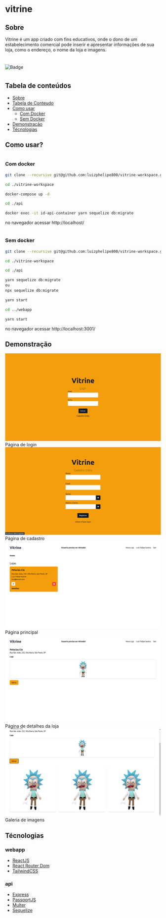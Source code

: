 # vitrine

## Sobre

Vitrine é um app criado com fins educativos, onde o dono de um estabelecimento comercial pode inserir e apresentar informações de sua loja, como o endereço, o nome da loja e imagens.
#

![Badge](https://img.shields.io/node/v/lts?style=flat-square)
#

## Tabela de conteúdos

<!--ts-->
   * [Sobre](#Sobre)
   * [Tabela de Conteudo](#tabela-de-conteúdos)
   * [Como usar](#como-usar?)
      * [Com Docker](#com-docker)
      * [Sem Docker](#sem-docker)
   * [Demonstração](#demonstração)
   * [Técnologias](#técnologias)
<!--te-->

## Como usar?
#
### Com docker
```sh
git clone --recursive git@github.com:luizphelipe800/vitrine-workspace.git
```
```sh
cd ./vitrine-workspace
```
```sh
docker-compose up -d
```
```sh
cd ./api
```
```sh
docker exec -it id-api-container yarn sequelize db:migrate
```
no navegador acessar http://localhost/

#
### Sem docker

``` sh
git clone --recursive git@github.com:luizphelipe800/vitrine-workspace.git
```
```sh
cd ./vitrine-workspace
```
```sh
cd ./api
```
```sh
yarn sequelize db:migrate
ou
npx sequelize db:migrate
```
```sh
yarn start
```
```sh
cd ../webapp
```
```sh
yarn start
```
no navegador acessar http://localhost:3001/

## Demonstração

<img src="./assets/loginpage.png">
Página de login

<img src="./assets/registerpage.png">
Página de cadastro

<img src="./assets/mainpage.png">
Página principal

<img src="./assets/shopdetailspage.png">
Página de detalhes da loja

<img src="./assets/galerypage.png">
Galeria de imagens

## Técnologias

### webapp
* [ReactJS](https://github.com/facebook/react)
* [React Router Dom](https://github.com/ReactTraining/react-router)
* [TailwindCSS](https://github.com/tailwindlabs/tailwindcss)

### api
* [Express](https://github.com/expressjs/express)
* [PassportJS](https://github.com/jaredhanson/passport)
* [Multer](https://github.com/expressjs/multer)
* [Sequelize](https://github.com/sequelize/sequelize)

